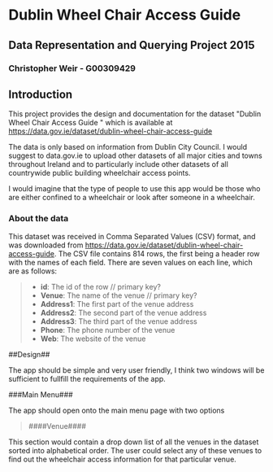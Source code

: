# Dublin Wheel Chair Access Guide

## Data Representation and Querying Project 2015

### Christopher Weir - G00309429

## Introduction
This project provides the design and documentation for the dataset "Dublin Wheel Chair Access Guide
" which is available at https://data.gov.ie/dataset/dublin-wheel-chair-access-guide

The data is only based on information from Dublin City Council. I would suggest to data.gov.ie to upload other datasets of all major cities and towns throughout Ireland and to particularly include other datasets of all countrywide public building wheelchair access points.

I would imagine that the type of people to use this app would be those who are either confined to a wheelchair or look after someone in a wheelchair.

### About the data

This dataset was received in Comma Separated Values (CSV) format, and was downloaded from https://data.gov.ie/dataset/dublin-wheel-chair-access-guide.
The CSV file contains 814 rows, the first being a header row with the names of each field.
There are seven values on each line, which are as follows:

> * **id**: The id of the row // primary key?
> * **Venue**: The name of the venue // primary key?
> * **Address1**: The first part of the venue address
> * **Address2**: The second part of the venue address
> * **Address3**: The third part of the venue address
> * **Phone**: The phone number of the venue
> * **Web**: The website of the venue

##Design##

The app should be simple and very user friendly, I think two windows will be sufficient to fullfill the requirements of the app.

###Main Menu###

The app should open onto the main menu page with two options

> ####Venue####

This section would contain a drop down list of all the venues in the dataset sorted into alphabetical order. The user could select any of these venues to find out the wheelchair access information for that particular venue.



